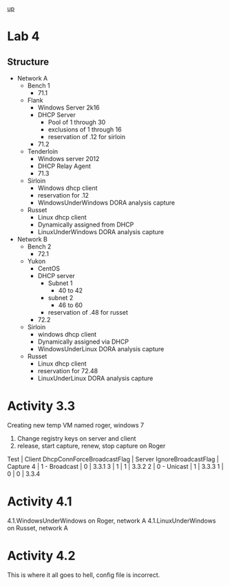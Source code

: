 [up](./index.md)

# Lab 4

## Structure

- Network A
	- Bench 1
		- 71.1
	- Flank
		- Windows Server 2k16
		- DHCP Server
			- Pool of 1 through 30
			- exclusions of 1 through 16
			- reservation of .12 for sirloin
		- 71.2
	- Tenderloin
		- Windows server 2012
		- DHCP Relay Agent
		- 71.3
	- Sirloin
		- Windows dhcp client
		- reservation for .12
		- WindowsUnderWindows DORA analysis capture
	- Russet
		- Linux dhcp client
		- Dynamically assigned from DHCP
		- LinuxUnderWindows DORA analysis capture
- Network B
	- Bench 2
		- 72.1
	- Yukon
		- CentOS
		- DHCP server
			- Subnet 1
				- 40 to 42
			- subnet 2
				- 46 to 60
			- reservation of .48 for russet
		- 72.2
	- Sirloin
		- windows dhcp client
		- Dynamically assigned via DHCP
		- WindowsUnderLinux DORA analysis capture
	- Russet
		- Linux dhcp client
		- reservation for 72.48
		- LinuxUnderLinux DORA analysis capture

# Activity 3.3

Creating new temp VM named roger, windows 7

1. Change registry keys on server and client
2. release, start capture, renew, stop capture on Roger

Test	| Client DhcpConnForceBroadcastFlag | Server IgnoreBroadcastFlag	| Capture
4 		| 1 - Broadcast						| 0								| 3.3.1
3		| 1 								| 1								| 3.3.2
2		| 0 - Unicast 						| 1								| 3.3.3
1 		| 0									| 0								| 3.3.4


# Activity 4.1

4.1.WindowsUnderWindows on Roger, network A
4.1.LinuxUnderWindows on Russet, network A

# Activity 4.2

This is where it all goes to hell, config file is incorrect.

